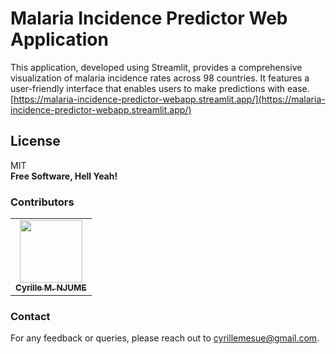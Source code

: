 # Malaria Incidence Predictor Web Application
This application, developed using Streamlit, provides a comprehensive visualization of malaria incidence rates across 98 countries. It features a user-friendly interface that enables users to make predictions with ease.
[https://malaria-incidence-predictor-webapp.streamlit.app/](https://malaria-incidence-predictor-webapp.streamlit.app/)

## License
MIT     
**Free Software, Hell Yeah!**


### Contributors 

<table>
  <tr>
    <td align="center"><a href="https://github.com/CyrilleMesue"><img src="https://avatars.githubusercontent.com/CyrilleMesue" width="100px;" alt=""/><br /><sub><b>Cyrille M. NJUME</b></sub></a><br /></td>
  </tr>
</table>


### Contact

For any feedback or queries, please reach out to [cyrillemesue@gmail.com](mailto:cyrillemesue@gmail.com).